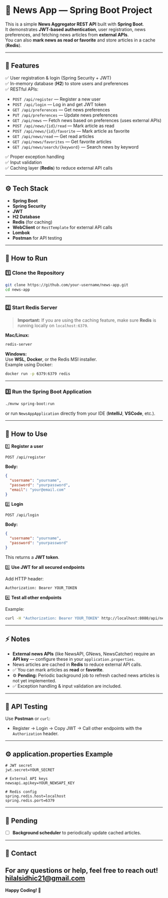 
# 📰 News App — Spring Boot Project

This is a simple **News Aggregator REST API** built with **Spring Boot**.  
It demonstrates **JWT-based authentication**, user registration, news preferences, and fetching news articles from **external APIs**.  
You can also **mark news as read or favorite** and store articles in a cache (**Redis**).

---

## 📌 Features

✅ User registration & login (Spring Security + JWT)  
✅ In-memory database (**H2**) to store users and preferences  
✅ RESTful APIs:
- `POST /api/register` — Register a new user
- `POST /api/login` — Log in and get JWT token
- `GET /api/preferences` — Get news preferences
- `PUT /api/preferences` — Update news preferences
- `GET /api/news` — Fetch news based on preferences (uses external APIs)
- `POST /api/news/{id}/read` — Mark article as read
- `POST /api/news/{id}/favorite` — Mark article as favorite
- `GET /api/news/read` — Get read articles
- `GET /api/news/favorites` — Get favorite articles
- `GET /api/news/search/{keyword}` — Search news by keyword

✅ Proper exception handling  
✅ Input validation  
✅ Caching layer (**Redis**) to reduce external API calls

---

## ⚙️ Tech Stack

- **Spring Boot**
- **Spring Security**
- **JWT**
- **H2 Database**
- **Redis** (for caching)
- **WebClient** or `RestTemplate` for external API calls
- **Lombok**
- **Postman** for API testing

---

## 🚀 How to Run

### 1️⃣ Clone the Repository

```bash
git clone https://github.com/your-username/news-app.git
cd news-app
```

---

### 2️⃣ Start Redis Server

> **Important:** If you are using the caching feature, make sure **Redis** is running locally on `localhost:6379`.

**Mac/Linux:**

```bash
redis-server
```

**Windows:**  
Use **WSL**, **Docker**, or the Redis MSI installer.  
Example using Docker:

```bash
docker run -p 6379:6379 redis
```

---

### 3️⃣ Run the Spring Boot Application

```bash
./mvnw spring-boot:run
```

or run `NewsAppApplication` directly from your IDE (**IntelliJ**, **VSCode**, etc.).

---

## 🔑 How to Use

1️⃣ **Register a user**

```http
POST /api/register
```

**Body:**
```json
{
  "username": "yourname",
  "password": "yourpassword",
  "email": "your@email.com"
}
```

2️⃣ **Login**

```http
POST /api/login
```

**Body:**
```json
{
  "username": "yourname",
  "password": "yourpassword"
}
```

This returns a **JWT token**.

3️⃣ **Use JWT for all secured endpoints**

Add HTTP header:
```
Authorization: Bearer YOUR_TOKEN
```

4️⃣ **Test all other endpoints**

Example:

```bash
curl -H "Authorization: Bearer YOUR_TOKEN" http://localhost:8080/api/news
```

---

## ⚡️ Notes

- **External news APIs** (like NewsAPI, GNews, NewsCatcher) require an **API key** — configure these in your `application.properties`.
- News articles are cached in **Redis** to reduce external API calls.
- ✅ You can mark articles as **read** or **favorite**.
- ⚙️ **Pending:** Periodic background job to refresh cached news articles is not yet implemented.
- ✅ Exception handling & input validation are included.

---

## 🧪 API Testing

Use **Postman** or `curl`:
- Register → Login → Copy JWT → Call other endpoints with the `Authorization` header.

---

## ⚙️ application.properties Example

```properties
# JWT secret
jwt.secret=YOUR_SECRET

# External API keys
newsapi.apikey=YOUR_NEWSAPI_KEY

# Redis config
spring.redis.host=localhost
spring.redis.port=6379
```

---

## 📝 Pending

- [ ] **Background scheduler** to periodically update cached articles.

---

## 📌 Contact

For any questions or help, feel free to reach out!
hilalsidhic21@gmail.com
---

**Happy Coding! 🚀**
